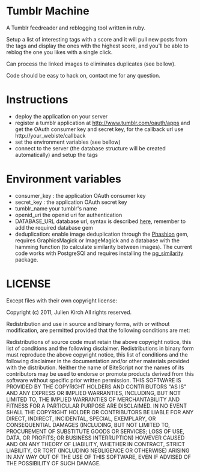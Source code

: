 # Tumblr Machine

A Tumblr feedreader and reblogging tool written in ruby.

Setup a list of interesting tags with a score and it will pull new posts from the tags and display the ones with the highest score, and you'll be able to reblog the one you likes with a single click.

Can process the linked images to eliminates duplicates (see bellow).

Code should be easy to hack on, contact me for any question.

# Instructions

- deploy the application on your server
- register a tumblr application at http://www.tumblr.com/oauth/apps and get the OAuth consumer key and secret key, for the callback url use http://your_webiste/callback
- set the environment variables (see bellow)
- connect to the server (the database structure will be created automatically) and setup the tags

# Environment variables

- consumer_key : the application OAuth consumer key
- secret_key : the application OAuth secret key
- tumblr_name your tumblr's name
- openid_uri the openid uri for authentication
- DATABASE_URL database url, syntax is described [here](http://sequel.rubyforge.org/rdoc/files/doc/opening_databases_rdoc.html), remember to add the required database gem
- deduplication: enable image deduplication through the [Phashion](https://github.com/mperham/phashion) gem, requires GraphicsMagick or ImageMagick and a database with the hamming function (to calculate similarity between images). The current code works with PostgreSQl and requires installing the [pg_similarity](http://pgsimilarity.projects.postgresql.org/) package.

# LICENSE

Except files with their own copyright license:

Copyright (c) 2011, Julien Kirch
All rights reserved.

Redistribution and use in source and binary forms, with or without modification, are permitted provided that the
following conditions are met:

Redistributions of source code must retain the above copyright notice, this list of conditions and the following
disclaimer.
Redistributions in binary form must reproduce the above copyright notice, this list of conditions and the following
disclaimer in the documentation and/or other materials provided with the distribution.
Neither the name of BiteScript nor the names of its contributors may be used to endorse or promote products derived from
this software without specific prior written permission.
THIS SOFTWARE IS PROVIDED BY THE COPYRIGHT HOLDERS AND CONTRIBUTORS "AS IS" AND ANY EXPRESS OR IMPLIED WARRANTIES,
INCLUDING, BUT NOT LIMITED TO, THE IMPLIED WARRANTIES OF MERCHANTABILITY AND FITNESS FOR A PARTICULAR PURPOSE ARE
DISCLAIMED. IN NO EVENT SHALL THE COPYRIGHT HOLDER OR CONTRIBUTORS BE LIABLE FOR ANY DIRECT, INDIRECT, INCIDENTAL,
SPECIAL, EXEMPLARY, OR CONSEQUENTIAL DAMAGES (INCLUDING, BUT NOT LIMITED TO, PROCUREMENT OF SUBSTITUTE GOODS OR
SERVICES; LOSS OF USE, DATA, OR PROFITS; OR BUSINESS INTERRUPTION) HOWEVER CAUSED AND ON ANY THEORY OF LIABILITY,
WHETHER IN CONTRACT, STRICT LIABILITY, OR TORT (INCLUDING NEGLIGENCE OR OTHERWISE) ARISING IN ANY WAY OUT OF THE USE OF
THIS SOFTWARE, EVEN IF ADVISED OF THE POSSIBILITY OF SUCH DAMAGE.